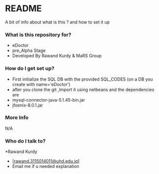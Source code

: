 # README #

A bit of info about what is this ? and how to set it up

### What is this repository for? ###

* eDoctor
* pre_Alpha Stage
* Developed By Rawand Kurdy & MaRS Group

### How do I get set up? ###
* First initialize the SQL DB with the provided SQL_CODES (on a DB you create with name='eDoctor')
* after you clone the git ,Import it using netbeans and the dependencies are
* mysql-connector-java-5.1.45-bin.jar
* jfoenix-8.0.1.jar

### More Info ###

N/A

### Who do I talk to? ###

*Rawand Kurdy 
* [rawand.3115014011@uhd.edu.iq]
* Email me if u needed  explanation